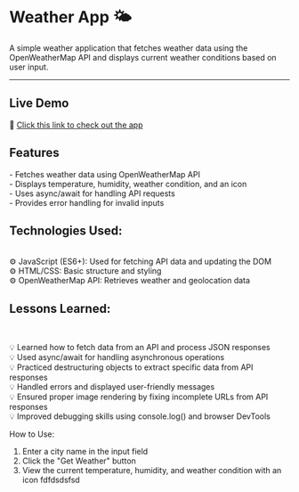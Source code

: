 <h1>Weather App 🌤️</h1> 
A simple weather application that fetches weather data using the OpenWeatherMap API and displays current weather conditions based on user input.

---
## Live Demo  
🔗 [Click this link to check out the app](https://to-do-list-app-psi-peach.vercel.app/)


<h2>Features</h2> 
- Fetches weather data using OpenWeatherMap API <br>
- Displays temperature, humidity, weather condition, and an icon <br>
- Uses async/await for handling API requests <br>
- Provides error handling for invalid inputs <br>

<h2>Technologies Used: </h2>  <br>
⚙ JavaScript (ES6+): Used for fetching API data and updating the DOM <br>
⚙ HTML/CSS: Basic structure and styling <br>
⚙ OpenWeatherMap API: Retrieves weather and geolocation data <br>


<h2>Lessons Learned:</h2>  <br>

💡 Learned how to fetch data from an API and process JSON responses <br>
💡 Used async/await for handling asynchronous operations <br>
💡 Practiced destructuring objects to extract specific data from API responses <br>
💡 Handled errors and displayed user-friendly messages <br>
💡 Ensured proper image rendering by fixing incomplete URLs from API responses <br>
💡 Improved debugging skills using console.log() and browser DevTools <br>

How to Use:
1. Enter a city name in the input field
2. Click the "Get Weather" button
3. View the current temperature, humidity, and weather condition with an icon
fdfdsdsfsd
